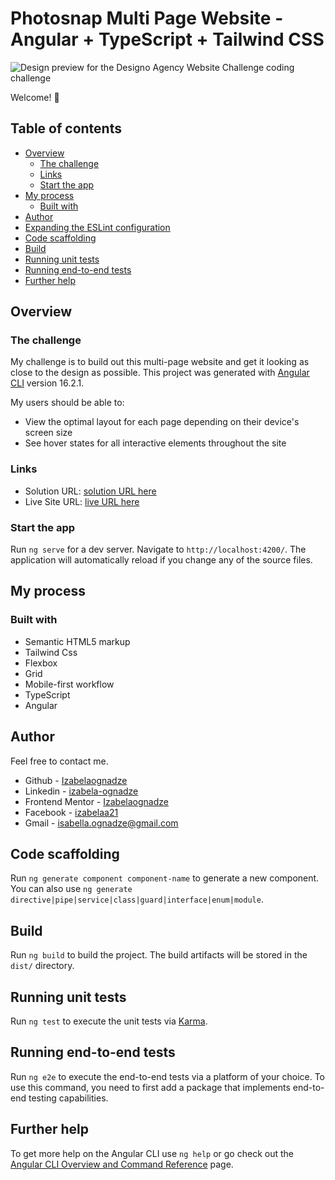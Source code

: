 # Photosnap Multi Page Website - Angular + TypeScript + Tailwind CSS

![Design preview for the Designo Agency Website Challenge coding challenge](./src/assets/preview.jpg)

Welcome! 👋

## Table of contents

- [Overview](#overview)
  - [The challenge](#the-challenge)
  - [Links](#links)
  - [Start the app](#Start-the-app)
- [My process](#my-process)
  - [Built with](#built-with)
- [Author](#author)
- [Expanding the ESLint configuration](#Expanding-the-ESLint-configuration)
- [Code scaffolding](#Code-scaffolding)
- [Build](#Build)
- [Running unit tests](#Running-unit-tests)
- [Running end-to-end tests](#Running-end-to-end-tests)
- [Further help](#Further-help)

## Overview

### The challenge

My challenge is to build out this multi-page website and get it looking as close to the design as possible.
This project was generated with [Angular CLI](https://github.com/angular/angular-cli) version 16.2.1.

My users should be able to:

- View the optimal layout for each page depending on their device's screen size
- See hover states for all interactive elements throughout the site

### Links

- Solution URL: [solution URL here](https://github.com/Izabelaognadze/photosnap-multi-page-website)
- Live Site URL: [live URL here](https://izabelaognadze.github.io/photosnap-multi-page-website/)

### Start the app

Run `ng serve` for a dev server. Navigate to `http://localhost:4200/`. The application will automatically reload if you change any of the source files.

## My process

### Built with

- Semantic HTML5 markup
- Tailwind Css
- Flexbox
- Grid
- Mobile-first workflow
- TypeScript
- Angular

## Author

Feel free to contact me.

- Github - [Izabelaognadze](https://github.com/Izabelaognadze)
- Linkedin - [izabela-ognadze](https://www.linkedin.com/in/izabela-ognadze/)
- Frontend Mentor - [Izabelaognadze](https://www.frontendmentor.io/profile/Izabelaognadze)
- Facebook - [izabelaa21](https://www.facebook.com/izabelaa21)
- Gmail - [isabella.ognadze@gmail.com](mailto:isabella.ognadze@gmail.com)

## Code scaffolding

Run `ng generate component component-name` to generate a new component. You can also use `ng generate directive|pipe|service|class|guard|interface|enum|module`.

## Build

Run `ng build` to build the project. The build artifacts will be stored in the `dist/` directory.

## Running unit tests

Run `ng test` to execute the unit tests via [Karma](https://karma-runner.github.io).

## Running end-to-end tests

Run `ng e2e` to execute the end-to-end tests via a platform of your choice. To use this command, you need to first add a package that implements end-to-end testing capabilities.

## Further help

To get more help on the Angular CLI use `ng help` or go check out the [Angular CLI Overview and Command Reference](https://angular.io/cli) page.
